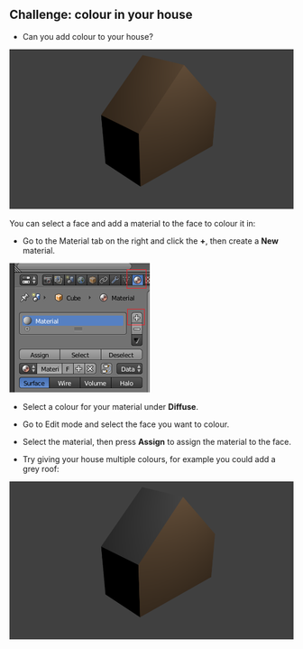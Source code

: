 ## Challenge: colour in your house

+ Can you add colour to your house?

![Coloured house](images/blender-house-colour-render.png)

You can select a face and add a material to the face to colour it in:

+ Go to the Material tab on the right and click the **+**, then create a **New** material.

![New material](images/new-material.png)

+ Select a colour for your material under **Diffuse**.
+ Go to Edit mode and select the face you want to colour.
+ Select the material, then press **Assign** to assign the material to the face.

+ Try giving your house multiple colours, for example you could add a grey roof:

![Coloured house 2](images/blender-house-2.png)
